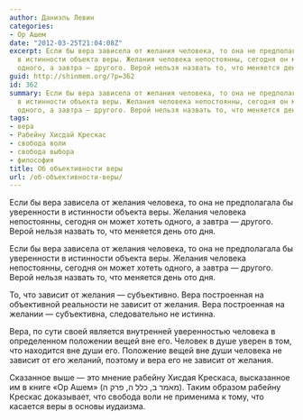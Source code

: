 ```yaml
---
author: Даниэль Левин
categories:
- Ор Ашем
date: "2012-03-25T21:04:08Z"
excerpt: Если бы вера зависела от желания человека, то она не предполагала бы уверенности
  в истинности объекта веры. Желания человека непостоянны, сегодня он может хотеть
  одного, а завтра — другого. Верой нельзя назвать то, что меняется день ото дня.
guid: http://shinmem.org/?p=362
id: 362
summary: Если бы вера зависела от желания человека, то она не предполагала бы уверенности
  в истинности объекта веры. Желания человека непостоянны, сегодня он может хотеть
  одного, а завтра — другого. Верой нельзя назвать то, что меняется день ото дня.
tags:
- вера
- Рабейну Хисдай Крескас
- свобода воли
- свобода выбора
- философия
title: Об объективности веры
url: /об-объективности-веры/
---
```

Если бы вера зависела от желания человека, то она не предполагала бы уверенности в истинности объекта веры. Желания человека непостоянны, сегодня он может хотеть одного, а завтра — другого. Верой нельзя назвать то, что меняется день ото дня.<!--more-->

Если бы вера зависела от желания человека, то она не предполагала бы уверенности в истинности объекта веры. Желания человека непостоянны, сегодня он может хотеть одного, а завтра — другого. Верой нельзя назвать то, что меняется день ото дня. 

То, что зависит от желания — субъективно. Вера построенная на объективной реальности не зависит от желания. Вера построенная на желании — субъективна, следовательно не истинна. 

Вера, по сути своей является внутренней уверенностью человека в определенном положении вещей вне его. Человек в душе уверен в том, что находится вне души его. Положение вещей вне души человека не зависит от его желаний, поэтому и вера его не зависит от желания. 

Сказанное выше — это мнение рабейну Хисдая Крескаса, высказанное им в книге «Ор Ашем» (מאמר ב, כלל ה, פרק ה). Таким образом рабейну Крескас доказывает, что свобода воли не применима к тому, что касается веры в основы иудаизма.
